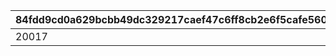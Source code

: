 |84fdd9cd0a629bcbb49dc329217caef47c6ff8cb2e6f5cafe56026a78b497e8b|09b0d03952a6a625bdaf937e19c2a07ddfddbe10bf9be7cb3fb585445383f01d|feb49f233fa65fd14833700e53fa645fd70f418143083c4eefa810028c869de9|
| --- | --- | --- |
|20017|bgm_M258|bgm_M258|